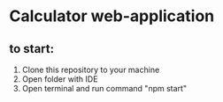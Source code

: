 # Calculator web-application

## to start: 

1. Clone this repository to your machine
2. Open folder with IDE
3. Open terminal and run command "npm start"
